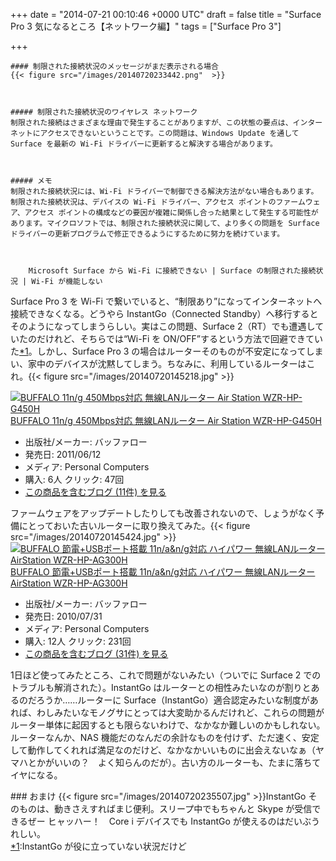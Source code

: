 
+++
date = "2014-07-21 00:10:46 +0000 UTC"
draft = false
title = "Surface Pro 3 気になるところ【ネットワーク編】"
tags = ["Surface Pro 3"]

+++
>
        

    #### 制限された接続状況のメッセージがまだ表示される場合
    {{< figure src="/images/20140720233442.png"  >}}



    ##### 制限された接続状況のワイヤレス ネットワーク
    制限された接続はさまざまな理由で発生することがありますが、この状態の要点は、インターネットにアクセスできないということです。この問題は、Windows Update を通して Surface を最新の Wi-Fi ドライバーに更新すると解決する場合があります。



    ##### メモ
    制限された接続状況には、Wi-Fi ドライバーで制御できる解決方法がない場合もあります。制限された接続状況は、デバイスの Wi-Fi ドライバー、アクセス ポイントのファームウェア、アクセス ポイントの構成などの要因が複雑に関係し合った結果として発生する可能性があります。マイクロソフトでは、制限された接続状況に関して、より多くの問題を Surface ドライバーの更新プログラムで修正できるようにするために努力を続けています。



        Microsoft Surface から Wi-Fi に接続できない | Surface の制限された接続状況 | Wi-Fi が機能しない
    
Surface Pro 3 を Wi-Fi で繋いでいると、“制限あり”になってインターネットへ接続できなくなる。どうやら InstantGo（Connected Standby）へ移行するとそのようになってしまうらしい。実はこの問題、Surface 2（RT）でも遭遇していたのだけれど、そちらでは“Wi-Fi を ON/OFF”するという方法で回避できていた<a href="#f-dbb8386f" name="fn-dbb8386f" title="InstantGo が役に立っていない状況だけど">*1</a>。しかし、Surface Pro 3 の場合はルーターそのものが不安定になってしまい、家中のデバイスが沈黙してしまう。ちなみに、利用しているルーターはこれ。{{< figure src="/images/20140720145218.jpg"  >}}<div class="hatena-asin-detail"><a href="http://www.amazon.co.jp/exec/obidos/ASIN/B004X4W476/bestylesnet-22/"><img src="http://ecx.images-amazon.com/images/I/31v8VlPxMTL._SL160_.jpg" class="hatena-asin-detail-image" alt="BUFFALO 11n/g 450Mbps対応 無線LANルーター Air Station WZR-HP-G450H" title="BUFFALO 11n/g 450Mbps対応 無線LANルーター Air Station WZR-HP-G450H"/></a><div class="hatena-asin-detail-info"><a href="http://www.amazon.co.jp/exec/obidos/ASIN/B004X4W476/bestylesnet-22/">BUFFALO 11n/g 450Mbps対応 無線LANルーター Air Station WZR-HP-G450H</a><ul><li><span class="hatena-asin-detail-label">出版社/メーカー:</span> バッファロー</li><li><span class="hatena-asin-detail-label">発売日:</span> 2011/06/12</li><li><span class="hatena-asin-detail-label">メディア:</span> Personal Computers</li><li><span class="hatena-asin-detail-label">購入</span>: 6人 <span class="hatena-asin-detail-label">クリック</span>: 47回</li><li><a href="http://d.hatena.ne.jp/asin/B004X4W476/bestylesnet-22" target="_blank">この商品を含むブログ (11件) を見る</a></li></ul></div><div class="hatena-asin-detail-foot"></div></div>ファームウェアをアップデートしたりしても改善されないので、しょうがなく予備にとっておいた古いルーターに取り換えてみた。{{< figure src="/images/20140720145424.jpg"  >}}<div class="hatena-asin-detail"><a href="http://www.amazon.co.jp/exec/obidos/ASIN/B003RIU3XQ/bestylesnet-22/"><img src="http://ecx.images-amazon.com/images/I/31oeItlsybL._SL160_.jpg" class="hatena-asin-detail-image" alt="BUFFALO 節電+USBポート搭載 11n/a&amp;n/g対応 ハイパワー 無線LANルーター AirStation WZR-HP-AG300H" title="BUFFALO 節電+USBポート搭載 11n/a&amp;n/g対応 ハイパワー 無線LANルーター AirStation WZR-HP-AG300H"/></a><div class="hatena-asin-detail-info"><a href="http://www.amazon.co.jp/exec/obidos/ASIN/B003RIU3XQ/bestylesnet-22/">BUFFALO 節電+USBポート搭載 11n/a&amp;n/g対応 ハイパワー 無線LANルーター AirStation WZR-HP-AG300H</a><ul><li><span class="hatena-asin-detail-label">出版社/メーカー:</span> バッファロー</li><li><span class="hatena-asin-detail-label">発売日:</span> 2010/07/31</li><li><span class="hatena-asin-detail-label">メディア:</span> Personal Computers</li><li><span class="hatena-asin-detail-label">購入</span>: 12人 <span class="hatena-asin-detail-label">クリック</span>: 231回</li><li><a href="http://d.hatena.ne.jp/asin/B003RIU3XQ/bestylesnet-22" target="_blank">この商品を含むブログ (31件) を見る</a></li></ul></div><div class="hatena-asin-detail-foot"></div></div>1日ほど使ってみたところ、これで問題がないみたい（ついでに Surface 2 でのトラブルも解消された）。InstantGo はルーターとの相性みたいなのが割りとあるのだろうか……ルーターに Surface（InstantGo）適合認定みたいな制度があれば、わしみたいなモノグサにとっては大変助かるんだけれど、これらの問題がルーター単体に起因するとも限らないわけで、なかなか難しいのかもしれない。ルーターなんか、NAS 機能だのなんだの余計なものを付けず、ただ速く、安定して動作してくれれば満足なのだけど、なかなかいいものに出会えないなぁ（ヤマハとかがいいの？　よく知らんのだが）。古い方のルーターも、たまに落ちてイヤになる。

<div class="section">
    ### おまけ
    {{< figure src="/images/20140720235507.jpg"  >}}InstantGo そのものは、動きさえすればまじ便利。スリープ中でもちゃんと Skype が受信できるぜー ヒャッハー！　Core i デバイスでも InstantGo が使えるのはだいぶうれしい。

</div><div class="footnote">
<a href="#fn-dbb8386f" name="f-dbb8386f" class="footnote-number">*1</a><span class="footnote-delimiter">:</span><span class="footnote-text">InstantGo が役に立っていない状況だけど</span>
</div>

